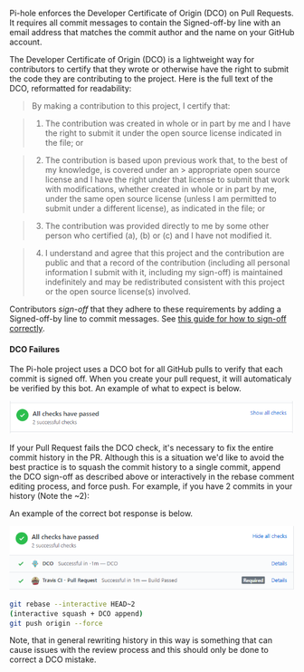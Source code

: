 Pi-hole enforces the Developer Certificate of Origin (DCO) on Pull Requests. It requires all commit messages to contain the Signed-off-by line with an email address that matches the commit author and the name on your GitHub account.

The Developer Certificate of Origin (DCO) is a lightweight way for contributors to certify that they wrote or otherwise have the right to submit the code they are contributing to the project. Here is the full text of the DCO, reformatted for readability:

> By making a contribution to this project, I certify that:

> 1. The contribution was created in whole or in part by me and I have the right to submit it under the open source license indicated in the file; or

> 2. The contribution is based upon previous work that, to the best of my knowledge, is covered under an > appropriate open source license and I have the right under that license to submit that work with modifications, whether created in whole or in part by me, under the same open source license (unless I am permitted to submit under a different license), as indicated in the file; or

> 3. The contribution was provided directly to me by some other person who certified (a), (b) or (c) and I have not modified it.

> 4. I understand and agree that this project and the contribution are public and that a record of the contribution (including all personal information I submit with it, including my sign-off) is maintained indefinitely and may be redistributed consistent with this project or the open source license(s) involved.

Contributors *sign-off* that they adhere to these requirements by adding a Signed-off-by line to commit messages. See [this guide for how to sign-off correctly](./how-to-signoff.md).


#### DCO Failures

The Pi-hole project uses a DCO bot for all GitHub pulls to verify that each commit is signed off. When you create your pull request, it will automaticaly be verified by this bot. An example of what to expect is below.

![Screenshot](../../images/github-commit-bots.png)

If your Pull Request fails the DCO check, it's necessary to fix the entire commit history in the PR. Although this is a situation we'd like to avoid the best practice is to squash the commit history to a single commit, append the DCO sign-off as described above or interactively in the rebase comment editing process, and force push. For example, if you have 2 commits in your history (Note the ~2):

An example of the correct bot response is below.

![Screenshot](../../images/github-commit-bots-expanded.png)

```bash
git rebase --interactive HEAD~2
(interactive squash + DCO append)
git push origin --force
```

Note, that in general rewriting history in this way is something that can cause issues with the review process and this should only be done to correct a DCO mistake.
